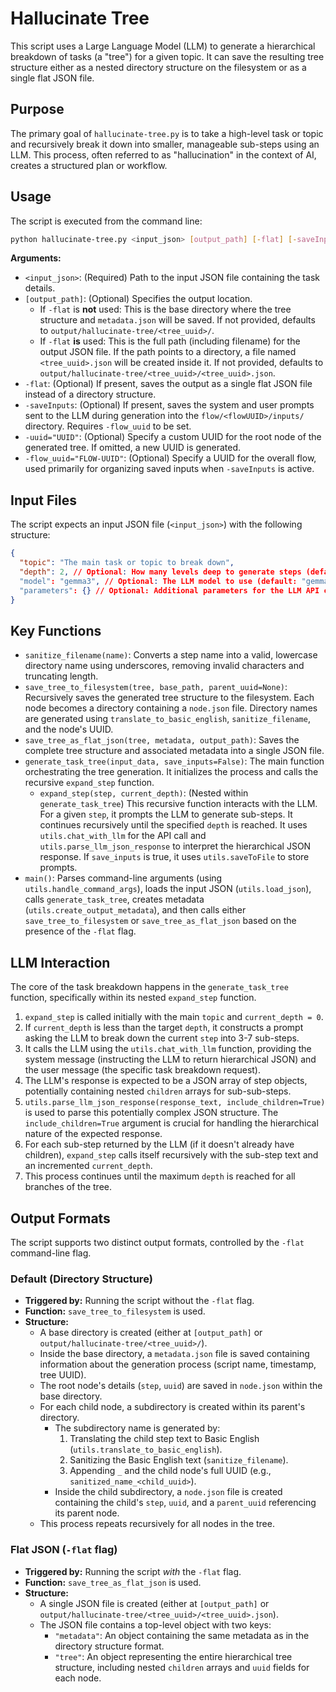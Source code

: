 # Hallucinate Tree

This script uses a Large Language Model (LLM) to generate a hierarchical breakdown of tasks (a "tree") for a given topic. It can save the resulting tree structure either as a nested directory structure on the filesystem or as a single flat JSON file.

## Purpose

The primary goal of `hallucinate-tree.py` is to take a high-level task or topic and recursively break it down into smaller, manageable sub-steps using an LLM. This process, often referred to as "hallucination" in the context of AI, creates a structured plan or workflow.

## Usage

The script is executed from the command line:

```bash
python hallucinate-tree.py <input_json> [output_path] [-flat] [-saveInputs] [-uuid="UUID"] [-flow_uuid="FLOW-UUID"]
```

**Arguments:**

*   `<input_json>`: (Required) Path to the input JSON file containing the task details.
*   `[output_path]`: (Optional) Specifies the output location.
    *   If `-flat` is **not** used: This is the base directory where the tree structure and `metadata.json` will be saved. If not provided, defaults to `output/hallucinate-tree/<tree_uuid>/`.
    *   If `-flat` **is** used: This is the full path (including filename) for the output JSON file. If the path points to a directory, a file named `<tree_uuid>.json` will be created inside it. If not provided, defaults to `output/hallucinate-tree/<tree_uuid>/<tree_uuid>.json`.
*   `-flat`: (Optional) If present, saves the output as a single flat JSON file instead of a directory structure.
*   `-saveInputs`: (Optional) If present, saves the system and user prompts sent to the LLM during generation into the `flow/<flowUUID>/inputs/` directory. Requires `-flow_uuid` to be set.
*   `-uuid="UUID"`: (Optional) Specify a custom UUID for the root node of the generated tree. If omitted, a new UUID is generated.
*   `-flow_uuid="FLOW-UUID"`: (Optional) Specify a UUID for the overall flow, used primarily for organizing saved inputs when `-saveInputs` is active.

## Input Files

The script expects an input JSON file (`<input_json>`) with the following structure:

```json
{
  "topic": "The main task or topic to break down",
  "depth": 2, // Optional: How many levels deep to generate steps (default: 2)
  "model": "gemma3", // Optional: The LLM model to use (default: "gemma3")
  "parameters": {} // Optional: Additional parameters for the LLM API call
}
```

## Key Functions

*   `sanitize_filename(name)`: Converts a step name into a valid, lowercase directory name using underscores, removing invalid characters and truncating length.
*   `save_tree_to_filesystem(tree, base_path, parent_uuid=None)`: Recursively saves the generated tree structure to the filesystem. Each node becomes a directory containing a `node.json` file. Directory names are generated using `translate_to_basic_english`, `sanitize_filename`, and the node's UUID.
*   `save_tree_as_flat_json(tree, metadata, output_path)`: Saves the complete tree structure and associated metadata into a single JSON file.
*   `generate_task_tree(input_data, save_inputs=False)`: The main function orchestrating the tree generation. It initializes the process and calls the recursive `expand_step` function.
    *   `expand_step(step, current_depth)`: (Nested within `generate_task_tree`) This recursive function interacts with the LLM. For a given `step`, it prompts the LLM to generate sub-steps. It continues recursively until the specified `depth` is reached. It uses `utils.chat_with_llm` for the API call and `utils.parse_llm_json_response` to interpret the hierarchical JSON response. If `save_inputs` is true, it uses `utils.saveToFile` to store prompts.
*   `main()`: Parses command-line arguments (using `utils.handle_command_args`), loads the input JSON (`utils.load_json`), calls `generate_task_tree`, creates metadata (`utils.create_output_metadata`), and then calls either `save_tree_to_filesystem` or `save_tree_as_flat_json` based on the presence of the `-flat` flag.

## LLM Interaction

The core of the task breakdown happens in the `generate_task_tree` function, specifically within its nested `expand_step` function.

1.  `expand_step` is called initially with the main `topic` and `current_depth = 0`.
2.  If `current_depth` is less than the target `depth`, it constructs a prompt asking the LLM to break down the current `step` into 3-7 sub-steps.
3.  It calls the LLM using the `utils.chat_with_llm` function, providing the system message (instructing the LLM to return hierarchical JSON) and the user message (the specific task breakdown request).
4.  The LLM's response is expected to be a JSON array of step objects, potentially containing nested `children` arrays for sub-sub-steps.
5.  `utils.parse_llm_json_response(response_text, include_children=True)` is used to parse this potentially complex JSON structure. The `include_children=True` argument is crucial for handling the hierarchical nature of the expected response.
6.  For each sub-step returned by the LLM (if it doesn't already have children), `expand_step` calls itself recursively with the sub-step text and an incremented `current_depth`.
7.  This process continues until the maximum `depth` is reached for all branches of the tree.

## Output Formats

The script supports two distinct output formats, controlled by the `-flat` command-line flag.

### Default (Directory Structure)

*   **Triggered by:** Running the script without the `-flat` flag.
*   **Function:** `save_tree_to_filesystem` is used.
*   **Structure:**
    *   A base directory is created (either at `[output_path]` or `output/hallucinate-tree/<tree_uuid>/`).
    *   Inside the base directory, a `metadata.json` file is saved containing information about the generation process (script name, timestamp, tree UUID).
    *   The root node's details (`step`, `uuid`) are saved in `node.json` within the base directory.
    *   For each child node, a subdirectory is created within its parent's directory.
        *   The subdirectory name is generated by:
            1.  Translating the child step text to Basic English (`utils.translate_to_basic_english`).
            2.  Sanitizing the Basic English text (`sanitize_filename`).
            3.  Appending `_` and the child node's full UUID (e.g., `sanitized_name_<child_uuid>`).
        *   Inside the child subdirectory, a `node.json` file is created containing the child's `step`, `uuid`, and a `parent_uuid` referencing its parent node.
    *   This process repeats recursively for all nodes in the tree.

### Flat JSON (`-flat` flag)

*   **Triggered by:** Running the script *with* the `-flat` flag.
*   **Function:** `save_tree_as_flat_json` is used.
*   **Structure:**
    *   A single JSON file is created (either at `[output_path]` or `output/hallucinate-tree/<tree_uuid>/<tree_uuid>.json`).
    *   The JSON file contains a top-level object with two keys:
        *   `"metadata"`: An object containing the same metadata as in the directory structure format.
        *   `"tree"`: An object representing the entire hierarchical tree structure, including nested `children` arrays and `uuid` fields for each node.